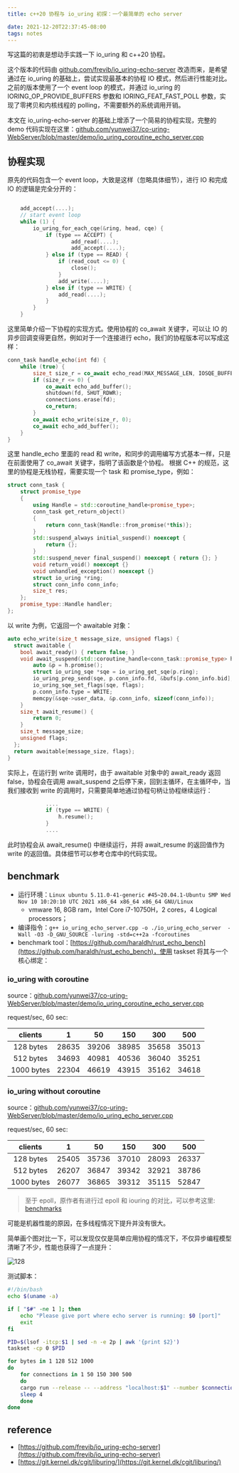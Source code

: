 ```yaml
---
title: c++20 协程与 io_uring 初探：一个最简单的 echo server

date: 2021-12-20T22:37:45-08:00
tags: notes
---
```


写这篇的初衷是想动手实践一下 io_uring 和 c++20 协程。

这个版本的代码由 [github.com/frevib/io_uring-echo-server](github.com/frevib/io_uring-echo-server) 改造而来，是希望通过在 io_uring 的基础上，尝试实现最基本的协程 IO 模式，然后进行性能对比。之前的版本使用了一个 event loop 的模式，并通过 io_uring 的 IORING_OP_PROVIDE_BUFFERS 参数和 IORING_FEAT_FAST_POLL 参数，实现了零拷贝和内核线程的 polling，不需要额外的系统调用开销。

本文在 io_uring-echo-server 的基础上增添了一个简易的协程实现，完整的 demo 代码实现在这里：[github.com/yunwei37/co-uring-WebServer/blob/master/demo/io_uring_coroutine_echo_server.cpp](https://github.com/yunwei37/co-uring-WebServer/blob/master/demo/io_uring_coroutine_echo_server.cpp)

## 协程实现

原先的代码包含一个 event loop，大致是这样（忽略具体细节），进行 IO 和完成 IO 的逻辑是完全分开的：

```cpp

    add_accept(....);
    // start event loop
    while (1) {
        io_uring_for_each_cqe(&ring, head, cqe) {
            if (type == ACCEPT) {
                    add_read(....);
                    add_accept(....);
            } else if (type == READ) {
                if (read_cout <= 0) {
                    close();
                }
                add_write(....);
            } else if (type == WRITE) {
                add_read(....);
            }
        }
    }
```

这里简单介绍一下协程的实现方式。使用协程的 co_await 关键字，可以让 IO 的异步回调变得更自然，例如对于一个连接进行 echo，我们的协程版本可以写成这样：

```cpp
conn_task handle_echo(int fd) {
    while (true) {
        size_t size_r = co_await echo_read(MAX_MESSAGE_LEN, IOSQE_BUFFER_SELECT);
        if (size_r <= 0) {
            co_await echo_add_buffer();
            shutdown(fd, SHUT_RDWR);
            connections.erase(fd);
            co_return;
        }
        co_await echo_write(size_r, 0);
        co_await echo_add_buffer();
    }
}
```

这里 handle_echo 里面的 read 和 write，和同步的调用编写方式基本一样，只是在前面使用了 co_await 关键字，指明了该函数是个协程。
根据 C++ 的规范，这里的协程是无栈协程，需要实现一个 task 和 promise_type，例如：

```cpp
struct conn_task {
    struct promise_type
    {
        using Handle = std::coroutine_handle<promise_type>;
        conn_task get_return_object()
        {
            return conn_task{Handle::from_promise(*this)};
        }
        std::suspend_always initial_suspend() noexcept { 
            return {}; 
        }
        std::suspend_never final_suspend() noexcept { return {}; }
        void return_void() noexcept {}
        void unhandled_exception() noexcept {}
        struct io_uring *ring;
        struct conn_info conn_info;  
        size_t res;
    };
    promise_type::Handle handler;
};
```

以 write 为例，它返回一个 awaitable 对象：

```cpp
auto echo_write(size_t message_size, unsigned flags) {
  struct awaitable {
    bool await_ready() { return false; }
    void await_suspend(std::coroutine_handle<conn_task::promise_type> h) {
        auto &p = h.promise();
        struct io_uring_sqe *sqe = io_uring_get_sqe(p.ring);
        io_uring_prep_send(sqe, p.conn_info.fd, &bufs[p.conn_info.bid], message_size, 0);
        io_uring_sqe_set_flags(sqe, flags);
        p.conn_info.type = WRITE;
        memcpy(&sqe->user_data, &p.conn_info, sizeof(conn_info));
    }
    size_t await_resume() {
        return 0;
    }
    size_t message_size;
    unsigned flags;
  };
  return awaitable{message_size, flags};
}
```

实际上，在运行到 write 调用时，由于 awaitable 对象中的 await_ready 返回 false，协程会在调用 await_suspend 之后停下来，回到主循环，在主循环中，当我们接收到 write 的调用时，只需要简单地通过协程句柄让协程继续运行：

```cpp
            ....
            if (type == WRITE) {
                h.resume();
            }
            ....
```

此时协程会从 await_resume() 中继续运行，并将 await_resume 的返回值作为 write 的返回值。具体细节可以参考仓库中的代码实现。

## benchmark

- 运行环境：`Linux ubuntu 5.11.0-41-generic #45~20.04.1-Ubuntu SMP Wed Nov 10 10:20:10 UTC 2021 x86_64 x86_64 x86_64 GNU/Linux`
  - vmware 16, 8GB ram，Intel Core i7-10750H，2 cores，4 Logical processors；
- 编译指令：`g++ io_uring_echo_server.cpp -o ./io_uring_echo_server  -Wall -O3 -D_GNU_SOURCE -luring -std=c++2a -fcoroutines`
- benchmark tool：[https://github.com/haraldh/rust_echo_bench](https://github.com/haraldh/rust_echo_bench)，使用 taskset 将其与一个核心绑定：

### io_uring with coroutine

source：[github.com/yunwei37/co-uring-WebServer/blob/master/demo/io_uring_coroutine_echo_server.cpp](https://github.com/yunwei37/co-uring-WebServer/blob/master/demo/io_uring_coroutine_echo_server.cpp)

request/sec, 60 sec:

| clients    | 1     | 50     | 150    | 300    | 500    |
|:----------:|:-----:|:------:|:------:|:------:|:------:|
| 128 bytes  | 28635 | 39206  | 38985  | 35658  | 35013  |
| 512 bytes  | 34693 | 40981  | 40536  | 36040  | 35251  |
| 1000 bytes | 22304 | 46619  | 43915  | 35162	| 34618  |

### io_uring without coroutine

source：[github.com/yunwei37/co-uring-WebServer/blob/master/demo/io_uring_echo_server.cpp](https://github.com/yunwei37/co-uring-WebServer/blob/master/demo/io_uring_echo_server.cpp)

request/sec, 60 sec:

| clients    | 1     | 50     | 150    | 300    | 500    |
|:----------:|:-----:|:------:|:------:|:------:|:------:|
| 128 bytes  | 25405 | 35736  | 37010  | 28093  | 26337  |
| 512 bytes  | 26207 | 36847  | 39342  | 32921  | 38786  |
| 1000 bytes | 26077 |  36865 | 39312  | 35115  | 52847  |

> 至于 epoll，原作者有进行过 epoll 和 iouring 的对比，可以参考这里: [benchmarks](https://github.com/frevib/io_uring-echo-server/blob/io-uring-feat-fast-poll/benchmarks/benchmarks.md#benchmark-results-requestssecond)

可能是机器性能的原因，在多线程情况下提升并没有很大。

简单画个图对比一下，可以发现仅仅是简单应用协程的情况下，不仅异步编程模型清晰了不少，性能也获得了一点提升：

![128](/images/128.png)

测试脚本：

```bash
#!/bin/bash
echo $(uname -a)

if [ "$#" -ne 1 ]; then
    echo "Please give port where echo server is running: $0 [port]"
    exit
fi

PID=$(lsof -itcp:$1 | sed -n -e 2p | awk '{print $2}')
taskset -cp 0 $PID

for bytes in 1 128 512 1000
do
	for connections in 1 50 150 300 500
	do
   	cargo run --release -- --address "localhost:$1" --number $connections --duration 60 --length $bytes
   	sleep 4
	done
done
```

## reference

- [https://github.com/frevib/io_uring-echo-server](https://github.com/frevib/io_uring-echo-server)
- [https://git.kernel.dk/cgit/liburing/](https://git.kernel.dk/cgit/liburing/)